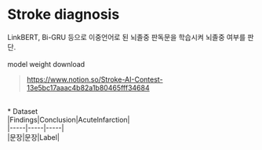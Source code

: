 # Stroke diagnosis
LinkBERT, Bi-GRU 등으로 이중언어로 된 뇌졸중 판독문을 학습시켜 뇌졸중 여부를 판단.   
<br/>
model weight download
> https://www.notion.so/Stroke-AI-Contest-13e5bc17aaac4b82a1b80465fff34684
<br/>
* Dataset<br/>
|Findings|Conclusion|Acutelnfarction|<br/>
|-----|-----|-----|<br/>
|문장|문장|Label|<br/>
